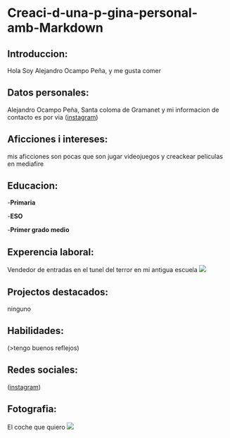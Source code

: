 # Creaci-d-una-p-gina-personal-amb-Markdown

## Introduccion:
 Hola Soy Alejandro Ocampo Peña, y me gusta comer

## Datos personales:
Alejandro Ocampo Peña, Santa coloma de Gramanet y mi informacion
de contacto es por via ([instagram](https://www.instagram.com/alocpe_/))

## Aficciones i intereses: 
mis aficciones son pocas que son jugar videojuegos y creackear peliculas en mediafire

## Educacion:
-**Primaria** 

-**ESO** 

-**Primer grado medio**

## Experencia laboral:
Vendedor de entradas en el tunel del terror en mi antigua escuela 
![](https://agora.xtec.cat/insdesantacoloma/wp-content/uploads/usu1849/2018/10/IMG_20181031_100729-300x225.jpg)

## Projectos destacados: 
ninguno

## Habilidades: 
(>tengo buenos reflejos)

## Redes sociales: 
([instagram](https://www.instagram.com/alocpe_/))

## Fotografia:
El coche que quiero
![](https://www.motorwebargentina.com/wp-content/uploads/2023/08/BMW-Serie-3-2024-2.jpg)

